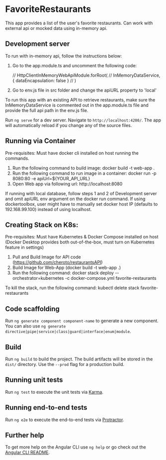 # FavoriteRestaurants

This app provides a list of the user's favorite restaurants. Can work with external api or mocked data using in-memory api. 

## Development server

To run with in-memory api, follow the instructions below:

1) Go to the app.module.ts and uncomment the following code:

    // HttpClientInMemoryWebApiModule.forRoot(
    //   InMemoryDataService, { dataEncapsulation: false }
    // )

2) Go to env.js file in src folder and change the apiURL property to 'local'

To run this app with an existing API to retrieve restaurants, make sure the InMemoryDataService is commented out in the app.module.ts file and provide the full api path in the env.js file.

Run `ng serve` for a dev server. Navigate to `http://localhost:4200/`. The app will automatically reload if you change any of the source files.

## Running via Container

Pre-requisites: Must have docker cli installed on host running the commands.

1) Run the following command to build image: docker build -t web-app .
2) Run the following command to run image in a container: docker run -p 8080:80 -e apiUrl=${YOUR_API_URL}
3) Open Web app via following url: http://localhost:8080

If running with local database, follow steps 1 and 2 of Development server and omit apiURL env argument on the docker run command. If using dockertoolbox, user might have to manually set docker host IP (defaults to 192.168.99.100) instead of using localhost.

## Creating Stack on K8s:

Pre-requisites: Must have Kubernetes & Docker Compose installed on host (Docker Desktop provides both out-of-the-box, must turn on Kubernetes feature in settings)

1) Pull and Build Image for API code (https://github.com/cheroto/restaurantsAPI)
2) Build Image for Web-App (docker build -t web-app .)
3) Run the following command: docker stack deploy --orchestrator=kubernetes -c docker-compose.yml favorite-restaurants

To kill the stack, run the following command: kubectl delete stack favorite-restaurants

## Code scaffolding

Run `ng generate component component-name` to generate a new component. You can also use `ng generate directive|pipe|service|class|guard|interface|enum|module`.

## Build

Run `ng build` to build the project. The build artifacts will be stored in the `dist/` directory. Use the `--prod` flag for a production build.

## Running unit tests

Run `ng test` to execute the unit tests via [Karma](https://karma-runner.github.io).

## Running end-to-end tests

Run `ng e2e` to execute the end-to-end tests via [Protractor](http://www.protractortest.org/).

## Further help

To get more help on the Angular CLI use `ng help` or go check out the [Angular CLI README](https://github.com/angular/angular-cli/blob/master/README.md).
